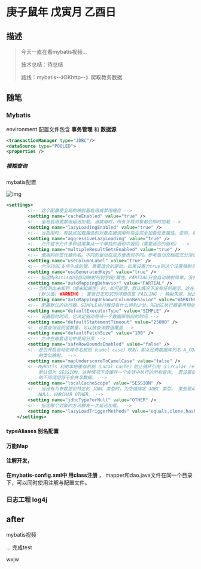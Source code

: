 # 庚子鼠年 戊寅月 乙酉日

## 描述

> 今天一直在看mybatis视频...
>
> 技术总结：待总结
>
> 路线：mybatis--》OKhttp--》爬取教务数据

## 随笔

### Mybatis

environment 配置文件包含 **事务管理** 和 **数据源**

```xml
<transactionManager type="JDBC"/>
<dataSource type="POOLED">
<properties />
```



##### 模糊查询

mybatis配置

![img](https://img-blog.csdnimg.cn/20190417174300467.png?x-oss-process=image/watermark,type_ZmFuZ3poZW5naGVpdGk,shadow_10,text_aHR0cHM6Ly9ibG9nLmNzZG4ubmV0L0ppblhZYW4=,size_16,color_FFFFFF,t_70)

```xml
<settings>
		<!-- 这个配置使全局的映射器启用或禁用缓存 -->
		<setting name="cacheEnabled" value="true" />
		<!-- 全局启用或禁用延迟加载。当禁用时，所有关联对象都会即时加载 -->
		<setting name="lazyLoadingEnabled" value="true" />
		<!-- 当启用时，有延迟加载属性的对象在被调用时将会完全加载任意属性。否则，每种属性将会按需要加载 -->
		<setting name="aggressiveLazyLoading" value="true" />
		<!-- 允许或不允许多种结果集从一个单独的语句中返回（需要适合的驱动） -->
		<setting name="multipleResultSetsEnabled" value="true" />
		<!-- 使用列标签代替列名。不同的驱动在这方便表现不同。参考驱动文档或充分测试两种方法来决定所使用的驱动 -->
		<setting name="useColumnLabel" value="true" />
		<!-- 允许JDBC支持生成的键。需要适合的驱动。如果设置为true则这个设置强制生成的键被使用，尽管一些驱动拒绝兼容但仍然有效（比如Derby） -->
		<setting name="useGeneratedKeys" value="true" />
		<!-- 指定MyBatis如何自动映射列到字段/属性。PARTIAL只会自动映射简单，没有嵌套的结果。FULL会自动映射任意复杂的结果（嵌套的或其他情况） -->
		<setting name="autoMappingBehavior" value="PARTIAL" />
		<!--当检测出未知列（或未知属性）时，如何处理，默认情况下没有任何提示，这在测试的时候很不方便，不容易找到错误。 NONE : 不做任何处理 
			(默认值) WARNING : 警告日志形式的详细信息 FAILING : 映射失败，抛出异常和详细信息 -->
		<setting name="autoMappingUnknownColumnBehavior" value="WARNING" />
		<!-- 配置默认的执行器。SIMPLE执行器没有什么特别之处。REUSE执行器重用预处理语句。BATCH执行器重用语句和批量更新 -->
		<setting name="defaultExecutorType" value="SIMPLE" />
		<!-- 设置超时时间，它决定驱动等待一个数据库响应的时间 -->
		<setting name="defaultStatementTimeout" value="25000" />
		<!--设置查询返回值数量，可以被查询数值覆盖 -->
		<setting name="defaultFetchSize" value="100" />
		<!-- 允许在嵌套语句中使用分页 -->
		<setting name="safeRowBoundsEnabled" value="false" />
		<!--是否开启自动驼峰命名规则（camel case）映射，即从经典数据库列名 A_COLUMN 到经典 Java 属性名 aColumn 
			的类似映射。 -->
		<setting name="mapUnderscoreToCamelCase" value="false" />
		<!--MyBatis 利用本地缓存机制（Local Cache）防止循环引用（circular references）和加速重复嵌套查询。 
			默认值为 SESSION，这种情况下会缓存一个会话中执行的所有查询。 若设置值为 STATEMENT，本地会话仅用在语句执行上，对相同 SqlSession 
			的不同调用将不会共享数据。 -->
		<setting name="localCacheScope" value="SESSION" />
		<!-- 当没有为参数提供特定的 JDBC 类型时，为空值指定 JDBC 类型。 某些驱动需要指定列的 JDBC 类型，多数情况直接用一般类型即可，比如 
			NULL、VARCHAR OTHER。 -->
		<setting name="jdbcTypeForNull" value="OTHER" />
		<!-- 指定哪个对象的方法触发一次延迟加载。 -->
		<setting name="lazyLoadTriggerMethods" value="equals,clone,hashCode,toString" />
	</settings>
```



####  typeAliases 别名配置



#### 万能Map





#### 注解开发， 

**在mybatis-config.xml中 用class注册**   ，  mapper和dao.java文件在同一个目录下，可以同时使用注解与配置文件。



### 日志工程 log4j





## after

mybatis视频

...  完成test

wxjw

